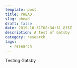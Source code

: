 ```yaml
---
template: post
title: PHEAD
slug: phead
draft: false
date: 2019-10-31T08:34:31.835Z
description: A test of Gatsby
category: research
tags:
  - research
---
```

Testing Gatsby
